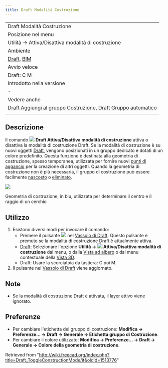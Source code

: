 ```yaml
---
title: Draft Modalità Costruzione
---
```

|  |
| --- |
| Draft Modalità Costruzione |
| Posizione nel menu |
| Utilità → Attiva/Disattiva modalità di costruzione |
| Ambiente |
| [Draft](/Draft_Workbench/it "Draft Workbench/it"), [BIM](/BIM_Workbench/it "BIM Workbench/it") |
| Avvio veloce |
| Draft: C M |
| Introdotto nella versione |
| - |
| Vedere anche |
| [Draft Aggiungi al gruppo Costruzione](/Draft_AddConstruction/it "Draft AddConstruction/it"), [Draft Gruppo automatico](/Draft_AutoGroup/it "Draft AutoGroup/it") |
|  |

## Descrizione

Il comando ![](/images/Draft_ToggleConstructionMode.svg) **Draft Attiva/Disattiva modalità di costruzione** attiva o disattiva la modalità di costruzione Draft. Se la modalità di costruzione è su nuovi oggetti [Draft](/Draft_Workbench/it "Draft Workbench/it"), vengono posizionati in un gruppo dedicato e dotati di un colore predefinito. Questa funzione è destinata alla geometria di costruzione, spesso temporanea, utilizzata per fornire nuovi [punti di aggancio](/Draft_Snap/it "Draft Snap/it") per la creazione di altri oggetti. Quando la geometria di costruzione non è più necessaria, il gruppo di costruzione può essere facilmente [nascosto](/Std_HideSelection/it "Std HideSelection/it") o [eliminato](/Std_Delete/it "Std Delete/it").

![](/images/Draft_construction_mode_example.jpg)

Geometria di costruzione, in blu, utilizzata per determinare il centro e il raggio di un cerchio

## Utilizzo

1. Esistono diversi modi per invocare il comando:
   * Premere il pulsante ![](/images/Draft_tray_button_construction.png) nel [Vassoio di Draft](/Draft_Tray/it "Draft Tray/it"). Questo pulsante è premuto se la modalità di costruzione Draft è attualmente attiva.
   * [Draft](/Draft_Workbench/it "Draft Workbench/it"): Selezionare l'opzione **Utilità → ![](/images/Draft_ToggleConstructionMode.svg) Attiva/Disattiva modalità di costruzione** dal menu, o dalla [Vista ad albero](/Tree_view/it "Tree view/it") o dal menu contestuale della [Vista 3D](/3D_view/it "3D view/it").
   * Draft: Usare la scorciatoia da tastiera: C poi M.
2. Il pulsante nel [Vassoio di Draft](/Draft_Tray/it "Draft Tray/it") viene aggiornato.

## Note

* Se la modalità di costruzione Draft è attivata, il [layer](/Draft_Layer/it "Draft Layer/it") attivo viene ignorato.

## Preferenze

* Per cambiare l'etichetta del gruppo di costruzione: **Modifica → Preferenze... → Draft → Generale → Etichetta gruppo di Costruzione**.
* Per cambiare il colore utilizzato: **Modifica → Preferenze... → Draft → Generale → Colore della geometria di costruzione**.

Retrieved from "<http://wiki.freecad.org/index.php?title=Draft_ToggleConstructionMode/it&oldid=1513776>"